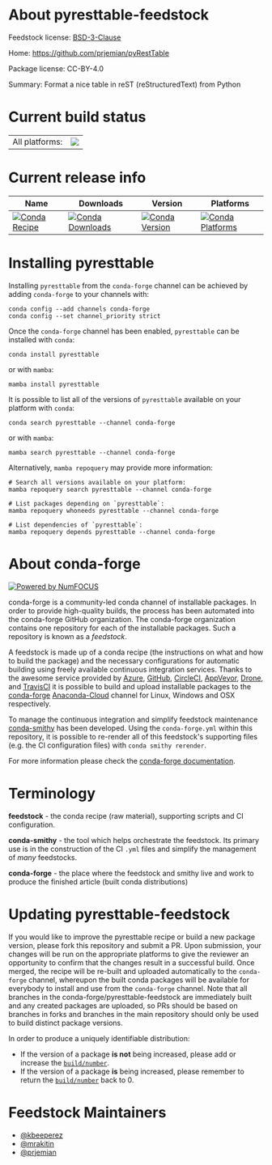 About pyresttable-feedstock
===========================

Feedstock license: [BSD-3-Clause](https://github.com/conda-forge/pyresttable-feedstock/blob/main/LICENSE.txt)

Home: https://github.com/prjemian/pyRestTable

Package license: CC-BY-4.0

Summary: Format a nice table in reST (reStructuredText) from Python

Current build status
====================


<table><tr><td>All platforms:</td>
    <td>
      <a href="https://dev.azure.com/conda-forge/feedstock-builds/_build/latest?definitionId=13086&branchName=main">
        <img src="https://dev.azure.com/conda-forge/feedstock-builds/_apis/build/status/pyresttable-feedstock?branchName=main">
      </a>
    </td>
  </tr>
</table>

Current release info
====================

| Name | Downloads | Version | Platforms |
| --- | --- | --- | --- |
| [![Conda Recipe](https://img.shields.io/badge/recipe-pyresttable-green.svg)](https://anaconda.org/conda-forge/pyresttable) | [![Conda Downloads](https://img.shields.io/conda/dn/conda-forge/pyresttable.svg)](https://anaconda.org/conda-forge/pyresttable) | [![Conda Version](https://img.shields.io/conda/vn/conda-forge/pyresttable.svg)](https://anaconda.org/conda-forge/pyresttable) | [![Conda Platforms](https://img.shields.io/conda/pn/conda-forge/pyresttable.svg)](https://anaconda.org/conda-forge/pyresttable) |

Installing pyresttable
======================

Installing `pyresttable` from the `conda-forge` channel can be achieved by adding `conda-forge` to your channels with:

```
conda config --add channels conda-forge
conda config --set channel_priority strict
```

Once the `conda-forge` channel has been enabled, `pyresttable` can be installed with `conda`:

```
conda install pyresttable
```

or with `mamba`:

```
mamba install pyresttable
```

It is possible to list all of the versions of `pyresttable` available on your platform with `conda`:

```
conda search pyresttable --channel conda-forge
```

or with `mamba`:

```
mamba search pyresttable --channel conda-forge
```

Alternatively, `mamba repoquery` may provide more information:

```
# Search all versions available on your platform:
mamba repoquery search pyresttable --channel conda-forge

# List packages depending on `pyresttable`:
mamba repoquery whoneeds pyresttable --channel conda-forge

# List dependencies of `pyresttable`:
mamba repoquery depends pyresttable --channel conda-forge
```


About conda-forge
=================

[![Powered by
NumFOCUS](https://img.shields.io/badge/powered%20by-NumFOCUS-orange.svg?style=flat&colorA=E1523D&colorB=007D8A)](https://numfocus.org)

conda-forge is a community-led conda channel of installable packages.
In order to provide high-quality builds, the process has been automated into the
conda-forge GitHub organization. The conda-forge organization contains one repository
for each of the installable packages. Such a repository is known as a *feedstock*.

A feedstock is made up of a conda recipe (the instructions on what and how to build
the package) and the necessary configurations for automatic building using freely
available continuous integration services. Thanks to the awesome service provided by
[Azure](https://azure.microsoft.com/en-us/services/devops/), [GitHub](https://github.com/),
[CircleCI](https://circleci.com/), [AppVeyor](https://www.appveyor.com/),
[Drone](https://cloud.drone.io/welcome), and [TravisCI](https://travis-ci.com/)
it is possible to build and upload installable packages to the
[conda-forge](https://anaconda.org/conda-forge) [Anaconda-Cloud](https://anaconda.org/)
channel for Linux, Windows and OSX respectively.

To manage the continuous integration and simplify feedstock maintenance
[conda-smithy](https://github.com/conda-forge/conda-smithy) has been developed.
Using the ``conda-forge.yml`` within this repository, it is possible to re-render all of
this feedstock's supporting files (e.g. the CI configuration files) with ``conda smithy rerender``.

For more information please check the [conda-forge documentation](https://conda-forge.org/docs/).

Terminology
===========

**feedstock** - the conda recipe (raw material), supporting scripts and CI configuration.

**conda-smithy** - the tool which helps orchestrate the feedstock.
                   Its primary use is in the construction of the CI ``.yml`` files
                   and simplify the management of *many* feedstocks.

**conda-forge** - the place where the feedstock and smithy live and work to
                  produce the finished article (built conda distributions)


Updating pyresttable-feedstock
==============================

If you would like to improve the pyresttable recipe or build a new
package version, please fork this repository and submit a PR. Upon submission,
your changes will be run on the appropriate platforms to give the reviewer an
opportunity to confirm that the changes result in a successful build. Once
merged, the recipe will be re-built and uploaded automatically to the
`conda-forge` channel, whereupon the built conda packages will be available for
everybody to install and use from the `conda-forge` channel.
Note that all branches in the conda-forge/pyresttable-feedstock are
immediately built and any created packages are uploaded, so PRs should be based
on branches in forks and branches in the main repository should only be used to
build distinct package versions.

In order to produce a uniquely identifiable distribution:
 * If the version of a package **is not** being increased, please add or increase
   the [``build/number``](https://docs.conda.io/projects/conda-build/en/latest/resources/define-metadata.html#build-number-and-string).
 * If the version of a package **is** being increased, please remember to return
   the [``build/number``](https://docs.conda.io/projects/conda-build/en/latest/resources/define-metadata.html#build-number-and-string)
   back to 0.

Feedstock Maintainers
=====================

* [@kbeeperez](https://github.com/kbeeperez/)
* [@mrakitin](https://github.com/mrakitin/)
* [@prjemian](https://github.com/prjemian/)

